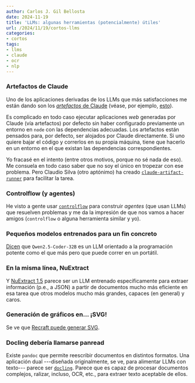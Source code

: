 ```yaml
---
author: Carlos J. Gil Bellosta
date: 2024-11-19
title: 'LLMs: algunas herramientas (potencialmente) útiles'
url: /2024/11/19/cortos-llms
categories:
- cortos
tags:
- llms
- claude
- ocr
- nlp
---
```


### Artefactos de Claude

Uno de los aplicaciones derivadas de los LLMs que más satisfacciones me están dando son los
[_artefactos_ de Claude](https://support.anthropic.com/en/articles/9487310-what-are-artifacts-and-how-do-i-use-them)
(véase, por ejemplo, [esto](https://datanalytics.com/2024/10/24/claude-artifacts-bee-bot/)).

Es complicado en todo caso ejecutar aplicaciones _web_ generadas por Claude (vía artefactos) por defecto sin haber configurado previamente un entorno en `node` con las dependencias adecuadas. Los artefactos están pensados para, por defecto, ser alojados por Claude directamente. Si uno quiere bajar el código y correrlos en su propia máquina, tiene que hacerlo en un entorno en el que existan las dependencias correspondientes.

Yo fracasé en el intento (entre otros motivos, porque no sé nada de eso). Me consuela en todo caso saber que no soy el único en tropezar con ese problema. Pero Claudio Silva (otro aptónimo) ha creado [`claude-artifact-runner`](https://github.com/claudio-silva/claude-artifact-runner) para facilitar la tarea.

### Controlflow (y agentes)

He visto a gente usar [`controlflow`](https://controlflow.ai/quickstart) para construir _agentes_ (que usan LLMs) que resuelven problemas y me da la impresión de que nos vamos a hacer amigos (`controlflow` o alguna herramienta similar y yo).

### Pequeños modelos entrenados para un fin concreto

[Dicen](https://simonwillison.net/2024/Nov/12/qwen25-coder/) que `Qwen2.5-Coder-32B` es un LLM orientado a la programación potente como el que más pero que puede correr en un portátil.

### En la misma línea, NuExtract

Y [NuExtract 1.5](https://numind.ai/blog/nuextract-1-5---multilingual-infinite-context-still-small-and-better-than-gpt-4o) parece ser un LLM entrenado específicamente para extraer información (p.e., a JSON) a partir de documentos mucho más eficiente en esa tarea que otros modelos mucho más grandes, capaces (en general) y caros.

### Generación de gráficos en... ¡SVG!

Se ve que [Recraft puede generar SVG](https://www.artificialstudio.ai/tools/recraft-v3-svg).

### Docling debería llamarse panread

Existe `pandoc` que permite reescribir documentos en distintos formatos. Una aplicación dual ---diseñada originalmente, se ve, para alimentar LLMs con texto--- parece ser [`docling`](https://simonwillison.net/2024/Nov/3/docling/). Parece que es capaz de procesar documentos complejos, ralizar, incluso, OCR, etc., para extraer texto aceptable de ellos.